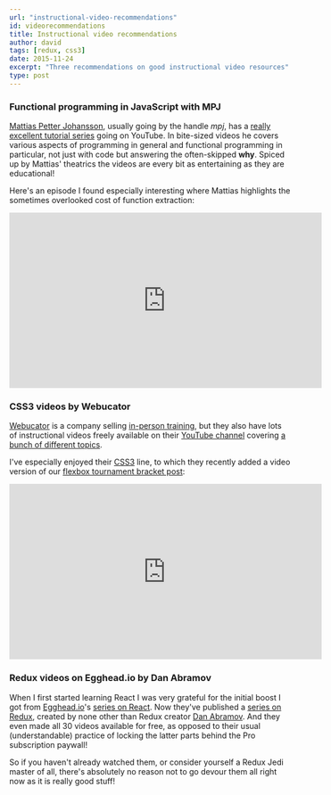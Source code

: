 ```yaml
---
url: "instructional-video-recommendations"
id: videorecommendations
title: Instructional video recommendations
author: david
tags: [redux, css3]
date: 2015-11-24
excerpt: "Three recommendations on good instructional video resources"
type: post
---
```


### Functional programming in JavaScript with MPJ

[Mattias Petter Johansson](https://about.me/mpj), usually going by the handle _mpj_, has a [really excellent tutorial series](https://www.youtube.com/channel/UCO1cgjhGzsSYb1rsB4bFe4Q/videos) going on YouTube. In bite-sized videos he covers various aspects of programming in general and functional programming in particular, not just with code but answering the often-skipped **why**. Spiced up by Mattias' theatrics the videos are every bit as entertaining as they are educational!

Here's an episode I found especially interesting where Mattias highlights the sometimes overlooked cost of function extraction:

<iframe width="560" height="315" src="https://www.youtube.com/embed/Bks59AaHe1c" frameBorder="0" allowFullScreen></iframe>

### CSS3 videos by Webucator

[Webucator](https://www.webucator.com) is a company selling [in-person training](https://www.webucator.com/webdesign/css3.cfm), but they also have lots of instructional videos freely available on their [YouTube channel](https://www.youtube.com/user/WebucatorInc/videos) covering [a bunch of different topics](https://www.youtube.com/user/WebucatorInc/playlists).

I've especially enjoyed their [CSS3](https://www.youtube.com/playlist?list=PLhP5GzqIk6qsHhcJ-a716YHSk_I9DIC59) line, to which they recently added a video version of our [flexbox tournament bracket post](https://blog.krawaller.se/posts/exploring-a-css3-tournament-bracket/):

<iframe width="560" height="315" src="https://www.youtube.com/embed/7J_IkCJKjAs" frameBorder="0" allowFullScreen></iframe>

### Redux videos on Egghead.io by Dan Abramov

When I first started learning React I was very grateful for the initial boost I got from [Egghead.io](https://egghead.io/)'s [series on React](https://egghead.io/series/react-flux-architecture). Now they've published a [series on Redux](https://egghead.io/series/getting-started-with-redux), created by none other than Redux creator [Dan Abramov](https://twitter.com/dan_abramov). And they even made all 30 videos available for free, as opposed to their usual (understandable) practice of locking the latter parts behind the Pro subscription paywall!

So if you haven't already watched them, or consider yourself a Redux Jedi master of all, there's absolutely no reason not to go devour them all right now as it is really good stuff!
